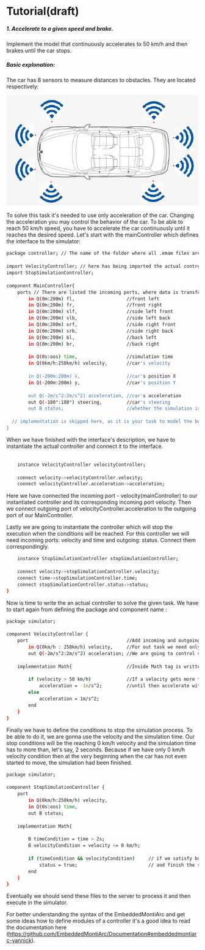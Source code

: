 # Tutorial(draft)

##### 1. Accelerate to a given speed and brake.
Implement the model that continuously accelerates to 50 km/h and then brakes until the car stops.
    
##### Basic explonation:
The car has 8 sensors to measure distances to obstacles. They are located respectively: 

![alt text](../tutorialText/car_with_sensors.jpg)

To solve this task it's needed to use only acceleration of the car. Changing the acceleration you may control the behavior of the car. To be able to reach 50 km/h speed, you have to accelerate the car continuously until it reaches the desired speed. Let's start with the mainController which defines the interface to the simulator:

```sh
package controller; // The name of the folder where all .emam files are located.

import VelocityController; // here has being imported the actual controller
import StopSimulationController;

component MainController{
    ports // There are listed the incoming ports, where data is transferred from the sensors.
        in Q(0m:200m) fl,                   //front left
        in Q(0m:200m) fr,                   //front right
        in Q(0m:200m) slf,                  //side left front
        in Q(0m:200m) slb,                  //side left back
        in Q(0m:200m) srf,                  //side right front
        in Q(0m:200m) srb,                  //side right back
        in Q(0m:200m) bl,                   //back left
        in Q(0m:200m) br,                   //back right

        in Q(0s:oos) time,                  //simulation time
        in Q(0km/h:250km/h) velocity,       //car's velocity

        in Q(-200m:200m) x,                 //car's position X
        in Q(-200m:200m) y,                 //car's position Y

        out Q(-2m/s^2:2m/s^2) acceleration, //car's acceleration 
        out Q(-180°:180°) steering,         //car's steering
        out B status;                       //whether the simulation is still running
	
  // implementation is skipped here, as it is your task to model the behavior
}

```
When we have finished with the interface's description, we have to instantiate the actual controller and connect it to the interface.

```sh

    instance VelocityController velocityController;

    connect velocity->velocityController.velocity;
    connect velocityController.acceleration->acceleration;
```
Here we have connected the incoming port - velocity(mainController) to our instantiated controller and its corresponding incoming port velocity. Then we connect outgoing port of velocityController.acceleration to the outgoing port of our MainController.

Lastly we are going to instantiate the controller which will stop the execution when the conditions will be reached. For this controller we will need incoming ports: velocity and time and outgoing: status. Connect them correspondingly.

```sh
    instance StopSimulationController stopSimulationController;

    connect velocity->stopSimulationController.velocity;
    connect time->stopSimulationController.time;
    connect stopSimulationController.status->status;
}
```
Now is time to write the an actual controller to solve the given task. We have to start again from defining the package
and component name :

```sh
package simulator;

component VelocityController {
	port                                    //Add incoming and outgoing ports
		in Q(0km/h : 250km/h) velocity,     //For out task we need only the velocity and acceleration
		out Q(-2m/s^2:2m/s^2) acceleration; //We are going to control velocity just changing the acceleration

	implementation Math{                    //Inside Math tag is written the logic of the controller

    	if (velocity > 50 km/h)             //If a velocity gets more than 50 km/h then start to brake
    	    acceleration = -1m/s^2;         //until then accelerate with 1m/s^2.
    	else
    	    acceleration = 1m/s^2;
        end
	}
}
```

Finally we have to define the conditions to stop the simulation process. To be able to do it, we are gonna use the velocity and the simulation time. Our stop conditions will be the reaching 0 km/h velocity and the simulation time has to more than, let's say, 2 seconds. Because if we have only 0 km/h velocity condition then at the very beginning when the car has not even started to move, the simulation had been finished.  

```sh
package simulator;

component StopSimulationController {
    port
        in Q(0km/h:250km/h) velocity,
        in Q(0s:oos) time,
        out B status;

    implementation Math{

        B timeCondition = time > 2s;
        B velocityCondition = velocity <= 0 km/h;

        if (timeCondition && velocityCondition)     // if we satisfy both these conditions then set status to true
            status = true;                          // and finish the simulation.
        end
    }
}
```

Eventually we should send these files to the server to process it and then execute in the simulator.

For better understanding the syntax of the EmbeddedMontiArc and get some ideas how to define modules of a controller it's a good idea to read the documentation here (https://github.com/EmbeddedMontiArc/Documentation#embeddedmontiarc-yannick).
